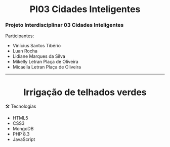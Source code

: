 <h1 align="center">PI03 Cidades Inteligentes</h1>
<h3>Projeto Interdisciplinar 03 Cidades Inteligentes</h3> 
<p>Participantes:</p>
<ul>
  <li>Vinícius Santos Tibério</li>
  <li>Luan Rocha</li>
  <li>Lidiane Marques da Silva</li>
  <li>Mikelly Letran Plaça de Oliveira</li>
  <li>Micaella Letran Plaça de Oliveira</li>
</ul>

<hr>
<h1 align="center">Irrigação de telhados verdes</h1>
<p>🛠 Tecnologias</p>
<ul>
  <li>HTML5</li>
  <li>CSS3</li>
  <li>MongoDB</li>
  <li>PHP 8.3</li>
  <li>JavaScript</li>
</ul>
